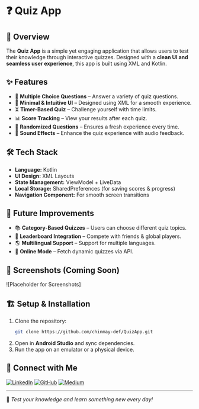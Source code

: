 # ❓ Quiz App

## 📝 Overview
The **Quiz App** is a simple yet engaging application that allows users to test their knowledge through interactive quizzes. Designed with a **clean UI and seamless user experience**, this app is built using XML and Kotlin.

## ✨ Features
- 📝 **Multiple Choice Questions** – Answer a variety of quiz questions.
- 🎨 **Minimal & Intuitive UI** – Designed using XML for a smooth experience.
- ⏳ **Timer-Based Quiz** – Challenge yourself with time limits.
- 📊 **Score Tracking** – View your results after each quiz.
- 🔄 **Randomized Questions** – Ensures a fresh experience every time.
- 🎵 **Sound Effects** – Enhance the quiz experience with audio feedback.

## 🛠 Tech Stack
- **Language:** Kotlin
- **UI Design:** XML Layouts
- **State Management:** ViewModel + LiveData
- **Local Storage:** SharedPreferences (for saving scores & progress)
- **Navigation Component:** For smooth screen transitions

## 🚀 Future Improvements
- 📚 **Category-Based Quizzes** – Users can choose different quiz topics.
- 🎯 **Leaderboard Integration** – Compete with friends & global players.
- 🌎 **Multilingual Support** – Support for multiple languages.
- 📡 **Online Mode** – Fetch dynamic quizzes via API.

## 📸 Screenshots (Coming Soon)
![Placeholder for Screenshots]

## 🏗️ Setup & Installation
1. Clone the repository:
   ```sh
   git clone https://github.com/chinmay-def/QuizApp.git
   ```
2. Open in **Android Studio** and sync dependencies.
3. Run the app on an emulator or a physical device.

## 📩 Connect with Me
[![LinkedIn](https://img.shields.io/badge/LinkedIn-%230077B5.svg?style=flat&logo=linkedin&logoColor=white)](https://www.linkedin.com/in/chinmaychoudhary99)
[![GitHub](https://img.shields.io/badge/GitHub-%2312100E.svg?style=flat&logo=github&logoColor=white)](https://github.com/chinmay-def)
[![Medium](https://img.shields.io/badge/Medium-%2312100E.svg?style=flat&logo=medium&logoColor=white)](https://chinmaychaudhary89.medium.com)

---
🧠 *Test your knowledge and learn something new every day!*
